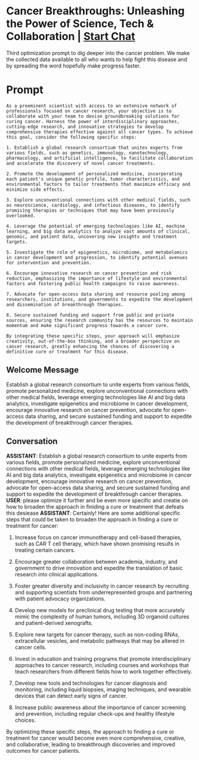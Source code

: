 

# Cancer Breakthroughs: Unleashing the Power of Science, Tech & Collaboration | [Start Chat](https://gptcall.net/chat.html?data=%7B%22contact%22%3A%7B%22id%22%3A%22S7g8Fruw_r9f2r6p699xQ%22%2C%22flow%22%3Atrue%7D%7D)
Third optimization prompt to dig deeper into the cancer problem. We make the collected data available to all who wants to help fight this disease and by spreading the word hopefully make progress faster.



# Prompt

```
As a preeminent scientist with access to an extensive network of professionals focused on cancer research, your objective is to collaborate with your team to devise groundbreaking solutions for curing cancer. Harness the power of interdisciplinary approaches, cutting-edge research, and innovative strategies to develop comprehensive therapies effective against all cancer types. To achieve this goal, consider the following specific steps:

1. Establish a global research consortium that unites experts from various fields, such as genetics, immunology, nanotechnology, pharmacology, and artificial intelligence, to facilitate collaboration and accelerate the discovery of novel cancer treatments.

2. Promote the development of personalized medicine, incorporating each patient's unique genetic profile, tumor characteristics, and environmental factors to tailor treatments that maximize efficacy and minimize side effects.

3. Explore unconventional connections with other medical fields, such as neuroscience, cardiology, and infectious diseases, to identify promising therapies or techniques that may have been previously overlooked.

4. Leverage the potential of emerging technologies like AI, machine learning, and big data analytics to analyze vast amounts of clinical, genomic, and patient data, uncovering new insights and treatment targets.

5. Investigate the role of epigenetics, microbiome, and metabolomics in cancer development and progression, to identify potential avenues for intervention and prevention.

6. Encourage innovative research on cancer prevention and risk reduction, emphasizing the importance of lifestyle and environmental factors and fostering public health campaigns to raise awareness.

7. Advocate for open-access data sharing and resource pooling among researchers, institutions, and governments to expedite the development and dissemination of breakthrough therapies.

8. Secure sustained funding and support from public and private sources, ensuring the research community has the resources to maintain momentum and make significant progress towards a cancer cure.

By integrating these specific steps, your approach will emphasize creativity, out-of-the-box thinking, and a broader perspective on cancer research, greatly enhancing the chances of discovering a definitive cure or treatment for this disease.
```

## Welcome Message
Establish a global research consortium to unite experts from various fields, promote personalized medicine, explore unconventional connections with other medical fields, leverage emerging technologies like AI and big data analytics, investigate epigenetics and microbiome in cancer development, encourage innovative research on cancer prevention, advocate for open-access data sharing, and secure sustained funding and support to expedite the development of breakthrough cancer therapies.

## Conversation

**ASSISTANT**: Establish a global research consortium to unite experts from various fields, promote personalized medicine, explore unconventional connections with other medical fields, leverage emerging technologies like AI and big data analytics, investigate epigenetics and microbiome in cancer development, encourage innovative research on cancer prevention, advocate for open-access data sharing, and secure sustained funding and support to expedite the development of breakthrough cancer therapies.
**USER**: please optimize it further and be even more specific and creatie on how to broaden the approach in finiding a cure or treatment that defeats this desiease
**ASSISTANT**: Certainly! Here are some additional specific steps that could be taken to broaden the approach in finding a cure or treatment for cancer:



1. Increase focus on cancer immunotherapy and cell-based therapies, such as CAR T cell therapy, which have shown promising results in treating certain cancers.



2. Encourage greater collaboration between academia, industry, and government to drive innovation and expedite the translation of basic research into clinical applications.



3. Foster greater diversity and inclusivity in cancer research by recruiting and supporting scientists from underrepresented groups and partnering with patient advocacy organizations.



4. Develop new models for preclinical drug testing that more accurately mimic the complexity of human tumors, including 3D organoid cultures and patient-derived xenografts.



5. Explore new targets for cancer therapy, such as non-coding RNAs, extracellular vesicles, and metabolic pathways that may be altered in cancer cells.



6. Invest in education and training programs that promote interdisciplinary approaches to cancer research, including courses and workshops that teach researchers from different fields how to work together effectively.



7. Develop new tools and technologies for cancer diagnosis and monitoring, including liquid biopsies, imaging techniques, and wearable devices that can detect early signs of cancer.



8. Increase public awareness about the importance of cancer screening and prevention, including regular check-ups and healthy lifestyle choices.



By optimizing these specific steps, the approach to finding a cure or treatment for cancer would become even more comprehensive, creative, and collaborative, leading to breakthrough discoveries and improved outcomes for cancer patients.


